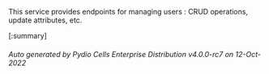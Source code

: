 






This service provides endpoints for managing users : CRUD operations, update attributes, etc.

[:summary]

###### Auto generated by Pydio Cells Enterprise Distribution v4.0.0-rc7 on 12-Oct-2022
